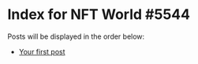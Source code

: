 # Index for NFT World #5544
Posts will be displayed in the order below:

- [Your first post](./001-first.md)

